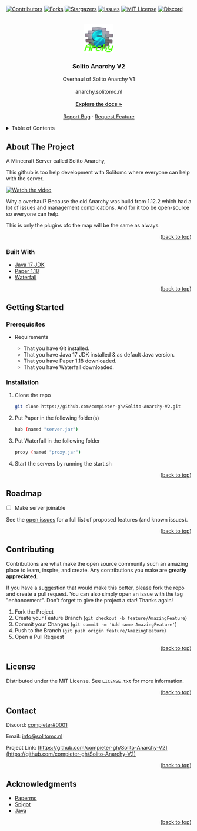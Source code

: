 <div id="top"></div>
<!--
*** Thanks for checking out the Best-README-Template. If you have a suggestion
*** that would make this better, please fork the repo and create a pull request
*** or simply open an issue with the tag "enhancement".
*** Don't forget to give the project a star!
*** Thanks again! Now go create something AMAZING! :D
-->



<!-- PROJECT SHIELDS -->
<!--
*** I'm using markdown "reference style" links for readability.
*** Reference links are enclosed in brackets [ ] instead of parentheses ( ).
*** See the bottom of this document for the declaration of the reference variables
*** for contributors-url, forks-url, etc. This is an optional, concise syntax you may use.
*** https://www.markdownguide.org/basic-syntax/#reference-style-links
-->
[![Contributors][contributors-shield]][contributors-url]
[![Forks][forks-shield]][forks-url]
[![Stargazers][stars-shield]][stars-url]
[![Issues][issues-shield]][issues-url]
[![MIT License][license-shield]][license-url]
[![Discord][discord-shield]][discord-url]



<!-- PROJECT LOGO -->
<br />
<div align="center">
  <a href="https://github.com/compieter-gh/Solito-Anarchy-V2">
    <img src="images/logo.png" alt="Logo" width="80" height="80">
  </a>

<h3 align="center">Solito Anarchy V2</h3>

  <p align="center">
    Overhaul of Solito Anarchy V1
    <br />
    <br />
    anarchy.solitomc.nl
    <br />
    <br />
    <a href="https://github.com/compieter-gh/Solito-Anarchy-V2"><strong>Explore the docs »</strong></a>
    <br />
    <br />
    <a href="https://github.com/compieter-gh/Solito-Anarchy-V2/issues">Report Bug</a>
    ·
    <a href="https://github.com/compieter-gh/Solito-Anarchy-V2/issues">Request Feature</a>
  </p>
</div>



<!-- TABLE OF CONTENTS -->
<details>
  <summary>Table of Contents</summary>
  <ol>
    <li>
      <a href="#about-the-project">About The Project</a>
      <ul>
        <li><a href="#built-with">Built With</a></li>
      </ul>
    </li>
    <li>
      <a href="#getting-started">Getting Started</a>
      <ul>
        <li><a href="#prerequisites">Prerequisites</a></li>
        <li><a href="#installation">Installation</a></li>
      </ul>
    </li>
    <li><a href="#usage">Usage</a></li>
    <li><a href="#roadmap">Roadmap</a></li>
    <li><a href="#contributing">Contributing</a></li>
    <li><a href="#license">License</a></li>
    <li><a href="#contact">Contact</a></li>
    <li><a href="#acknowledgments">Acknowledgments</a></li>
  </ol>
</details>



<!-- ABOUT THE PROJECT -->
## About The Project

A Minecraft Server called Solito Anarchy,


This github is too help development with Solitomc where everyone can help with the server.


[![Watch the video](https://img.youtube.com/vi/CA0WqONXNz8/hqdefault.jpg)](https://youtu.be/CA0WqONXNz8)

Why a overhaul? Because the old Anarchy was build from 1.12.2 which had a lot of issues and management complications.
And for it too be open-source so everyone can help.

This is only the plugins ofc the map will be the same as always.

<p align="right">(<a href="#top">back to top</a>)</p>



### Built With

* [Java 17 JDK](https://www.oracle.com/java/technologies/downloads/)
* [Paper 1.18](https://papermc.io/downloads#Paper-1.18/)
* [Waterfall](https://papermc.io/downloads#Waterfall/)

<p align="right">(<a href="#top">back to top</a>)</p>



<!-- GETTING STARTED -->
## Getting Started

### Prerequisites

* Requirements

  * That you have Git installed.
  * That you have Java 17 JDK installed & as default Java version.
  * That you have Paper 1.18 downloaded.
  * That you have Waterfall downloaded.

### Installation

1. Clone the repo
   ```sh
   git clone https://github.com/compieter-gh/Solito-Anarchy-V2.git
   ```
3. Put Paper in the following folder(s)
   ```sh
   hub (named "server.jar")
   ```
4. Put Waterfall in the following folder
   ```sh
   proxy (named "proxy.jar")
   ```
5. Start the servers by running the start.sh

<p align="right">(<a href="#top">back to top</a>)</p>



<!-- ROADMAP -->
## Roadmap

- [ ] Make server joinable

See the [open issues](https://github.com/compieter-gh/Solito-Anarchy-V2/issues) for a full list of proposed features (and known issues).

<p align="right">(<a href="#top">back to top</a>)</p>



<!-- CONTRIBUTING -->
## Contributing

Contributions are what make the open source community such an amazing place to learn, inspire, and create. Any contributions you make are **greatly appreciated**.

If you have a suggestion that would make this better, please fork the repo and create a pull request. You can also simply open an issue with the tag "enhancement".
Don't forget to give the project a star! Thanks again!

1. Fork the Project
2. Create your Feature Branch (`git checkout -b feature/AmazingFeature`)
3. Commit your Changes (`git commit -m 'Add some AmazingFeature'`)
4. Push to the Branch (`git push origin feature/AmazingFeature`)
5. Open a Pull Request

<p align="right">(<a href="#top">back to top</a>)</p>



<!-- LICENSE -->
## License

Distributed under the MIT License. See `LICENSE.txt` for more information.

<p align="right">(<a href="#top">back to top</a>)</p>



<!-- CONTACT -->
## Contact

Discord: [compieter#0001](https://discord.com/app)

Email: info@solitomc.nl

Project Link: [https://github.com/compieter-gh/Solito-Anarchy-V2](https://github.com/compieter-gh/Solito-Anarchy-V2)

<p align="right">(<a href="#top">back to top</a>)</p>



<!-- ACKNOWLEDGMENTS -->
## Acknowledgments

* [Papermc](https://papermc.io/)
* [Spigot](https://www.spigotmc.org/)
* [Java](https://www.oracle.com/)

<p align="right">(<a href="#top">back to top</a>)</p>



<!-- MARKDOWN LINKS & IMAGES -->
<!-- https://www.markdownguide.org/basic-syntax/#reference-style-links -->
[contributors-shield]: https://img.shields.io/github/contributors/compieter-gh/Solito-Anarchy-V2.svg?style=for-the-badge
[contributors-url]: https://github.com/compieter-gh/Solito-Anarchy-V2/graphs/contributors
[forks-shield]: https://img.shields.io/github/forks/compieter-gh/Solito-Anarchy-V2.svg?style=for-the-badge
[forks-url]: https://github.com/compieter-gh/Solito-Anarchy-V2/Anarchy/members
[stars-shield]: https://img.shields.io/github/stars/compieter-gh/Solito-Anarchy-V2.svg?style=for-the-badge
[stars-url]: https://github.com/compieter-gh/Solito-Anarchy-V2/stargazers
[issues-shield]: https://img.shields.io/github/issues/compieter-gh/Solito-Anarchy-V2.svg?style=for-the-badge
[issues-url]: https://github.com/compieter-gh/Solito-Anarchy-V2/issues
[license-shield]: https://img.shields.io/github/license/compieter-gh/Solito-Anarchy-V2.svg?style=for-the-badge
[license-url]: https://github.com/compieter-gh/Solito-Anarchy-V2/blob/master/LICENSE.txt
[discord-shield]: https://discordapp.com/api/guilds/593543971632971797/widget.png?style=shield
[discord-url]: https://discord.com/invite/Ju7pEqWcCv
